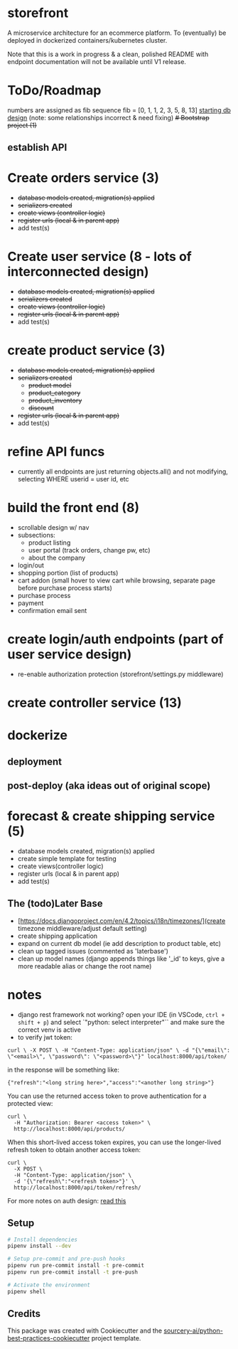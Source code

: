 # storefront
A microservice architecture for an ecommerce platform. To (eventually) be deployed in dockerized containers/kubernetes cluster.

Note that this is a work in progress & a clean, polished README with endpoint documentation will not be available until V1 release.

# ToDo/Roadmap
numbers are assigned as fib sequence
fib = [0, 1, 1, 2, 3, 5, 8, 13]
[starting db design](https://dbdocs.io/alex.johnson293/ecommerce?view=relationships) (note: some relationships incorrect & need fixing)
~~# Bootstrap project (1)~~
## establish API
# Create orders service (3)
  * ~~database models created, migration(s) applied~~
  * ~~serializers created~~
  * ~~create views (controller logic)~~
  * ~~register urls (local & in parent app)~~
  * add test(s)
# Create user service (8 - lots of interconnected design)
  * ~~database models created, migration(s) applied~~
  * ~~serializers created~~
  * ~~create views (controller logic)~~
  * ~~register urls (local & in parent app)~~
  * add test(s)

# create product service (3)
  * ~~database models created, migration(s) applied~~
  * ~~serializers created~~
    * ~~product model~~
    * ~~product_category~~
    * ~~product_inventory~~
    * ~~discount~~
  * ~~register urls (local & in parent app)~~
  * add test(s)

# refine API funcs
* currently all endpoints are just returning objects.all() and not modifying, selecting WHERE userid = user id, etc


# build the front end (8)
* scrollable design w/ nav
* subsections:
  * product listing
  * user portal (track orders, change pw, etc)
  * about the company
* login/out
* shopping portion (list of products)
* cart addon (small hover to view cart while browsing, separate page before purchase process starts)
* purchase process
* payment
* confirmation email sent
# create login/auth endpoints (part of user service design)
* re-enable authorization protection (storefront/settings.py middleware)


# create controller service (13)
# dockerize
## deployment


## post-deploy (aka ideas out of original scope)

# forecast & create shipping service (5)
  * database models created, migration(s) applied
  * create simple template for testing
  * create views(controller logic)
  * register urls (local & in parent app)
  * add test(s)



## The (todo)Later Base
* [https://docs.djangoproject.com/en/4.2/topics/i18n/timezones/](create timezone middleware/adjust default setting)
* create shipping application
* expand on current db model (ie add description to product table, etc)
* clean up tagged issues (commented as 'laterbase')
* clean up model names (django appends things like '_id' to keys, give a more readable alias or change the root name)

# notes
* django rest framework not working? open your IDE (in VSCode, `ctrl + shift + p`) and select `"python: select interpreter"`` and make sure the correct venv is active
* to verify jwt token: 
```shell
curl \ -X POST \ -H "Content-Type: application/json" \ -d "{\"email\": \"<email>\", \"password\": \"<password>\"}" localhost:8000/api/token/
```
in the response will be something like:
```
{"refresh":"<long string here>","access":"<another long string>"}
```
You can use the returned access token to prove authentication for a protected view:
```
curl \
  -H "Authorization: Bearer <access token>" \
  http://localhost:8000/api/products/
```
When this short-lived access token expires, you can use the longer-lived refresh token to obtain another access token:
```
curl \
  -X POST \
  -H "Content-Type: application/json" \
  -d '{\"refresh\":"<refresh token>"}' \
  http://localhost:8000/api/token/refresh/
```
For more notes on auth design: [read this](https://testdriven.io/blog/django-spa-auth/)

## Setup

```sh
# Install dependencies
pipenv install --dev

# Setup pre-commit and pre-push hooks
pipenv run pre-commit install -t pre-commit
pipenv run pre-commit install -t pre-push

# Activate the environment
pipenv shell

```

## Credits
This package was created with Cookiecutter and the [sourcery-ai/python-best-practices-cookiecutter](https://github.com/sourcery-ai/python-best-practices-cookiecutter) project template.
